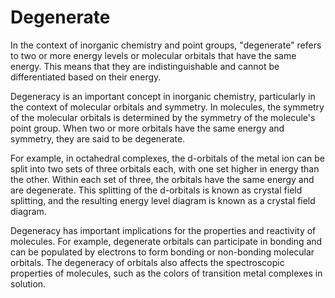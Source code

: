 # Degenerate

In the context of inorganic chemistry and point groups, "degenerate" refers to two or more energy levels or molecular orbitals that have the same energy. This means that they are indistinguishable and cannot be differentiated based on their energy.

Degeneracy is an important concept in inorganic chemistry, particularly in the context of molecular orbitals and symmetry. In molecules, the symmetry of the molecular orbitals is determined by the symmetry of the molecule's point group. When two or more orbitals have the same energy and symmetry, they are said to be degenerate.

For example, in octahedral complexes, the d-orbitals of the metal ion can be split into two sets of three orbitals each, with one set higher in energy than the other. Within each set of three, the orbitals have the same energy and are degenerate. This splitting of the d-orbitals is known as crystal field splitting, and the resulting energy level diagram is known as a crystal field diagram.

Degeneracy has important implications for the properties and reactivity of molecules. For example, degenerate orbitals can participate in bonding and can be populated by electrons to form bonding or non-bonding molecular orbitals. The degeneracy of orbitals also affects the spectroscopic properties of molecules, such as the colors of transition metal complexes in solution.